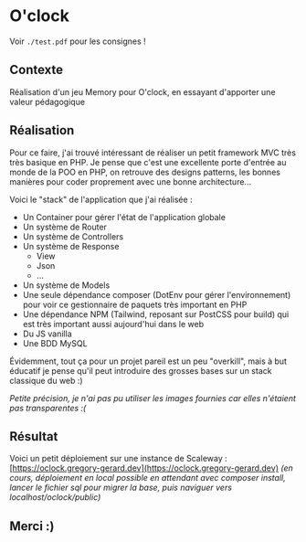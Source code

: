 # O'clock
Voir `./test.pdf` pour les consignes !

## Contexte
Réalisation d'un jeu Memory pour O'clock, en essayant d'apporter une valeur pédagogique

## Réalisation
Pour ce faire, j'ai trouvé intéressant de réaliser un petit framework MVC très très basique en PHP. Je pense que c'est une excellente porte d'entrée au monde de la POO en PHP, on retrouve des designs patterns, les bonnes manières pour coder proprement avec une bonne architecture... 

Voici le "stack" de l'application que j'ai réalisée :
* Un Container pour gérer l'état de l'application globale
* Un système de Router
* Un système de Controllers
* Un système de Response
  * View
  * Json
  * ...
* Un système de Models
* Une seule dépendance composer (DotEnv pour gérer l'environnement) pour voir ce gestionnaire de paquets très important en PHP
* Une dépendance NPM (Tailwind, reposant sur PostCSS pour build) qui est très important aussi aujourd'hui dans le web
* Du JS vanilla
* Une BDD MySQL

Évidemment, tout ça pour un projet pareil est un peu "overkill", mais à but éducatif je pense qu'il peut introduire des grosses bases sur un stack classique du web :)

_Petite précision, je n'ai pas pu utiliser les images fournies car elles n'étaient pas transparentes :(_

## Résultat
Voici un petit déploiement sur une instance de Scaleway : [https://oclock.gregory-gerard.dev](https://oclock.gregory-gerard.dev) _(en cours, déploiement en local possible en attendant avec composer install, lancer le fichier sql pour migrer la base, puis naviguer vers localhost/oclock/public)_

## Merci :)